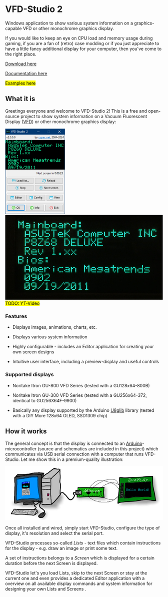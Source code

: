 # VFD-Studio 2

Windows application to show various system information on a graphics-capable VFD or other monochrome graphics display.

If you would like to keep an eye on CPU load and memory usage during gaming, if you are a fan of (retro) case modding or if you just appreciate to have a little fancy additional display for your computer, then you've come to the right place.

[Download here](https://github.com/CypaxNET/VFD-Studio2/releases)

[Documentation here](./docs/README.md)

<mark>Examples here</mark>

## What it is

Greetings everyone and welcome to VFD-Studio 2! This is a free and open-source project to show system information on a Vacuum Fluorescent Display ([VFD](https://en.wikipedia.org/wiki/Vacuum_fluorescent_display)) or other monochrome graphics display:

<img title="" src="./docs/images/vfdstudio_screenshot1.png" alt="Application screenshot" width="191">  <img title="" src=".\docs\images\screen_example_mainboard.jpg" alt="Graphics output on a VFD" width="506">  <mark>TODO: YT-Video</mark>

### Features

- Displays images, animations, charts, etc.

- Displays various system information

- Highly configurable - includes an Editor application for creating your own screen designs

- Intuitive user interface, including a preview-display and useful controls

### Supported displays

- Noritake Itron GU-800 VFD Series (tested with a GU128x64-800B)

- Noritake Itron GU-300 VFD Series (tested with a GU256x64-372, identical to GU256X64F-9900)

- Basically any display supported by the Arduino [U8glib](https://github.com/olikraus/u8g2/) library (tested with a DIY More 128x64 OLED, SSD1309 chip)

## How it works

The general concept is that the display is connected to an [Arduino](https://en.wikipedia.org/wiki/Arduino)-microcontroller (source and schematics are included in this project) which communicates via USB serial connection with a computer that runs VFD-Studio. Let me show this in a premium-quality illustration:

<img title="" src="./docs/images/VFDStudio_concept.png" alt="" width="724" data-align="inline">

Once all installed and wired, simply start VFD-Studio, configure the type of display, it's resolution and select the serial port.

VFD-Studio processes so-called *Lists* - text files which contain instructions for the display - e.g. draw an image or print some text.

A set of instructions belongs to a *Screen* which is displayed for a certain duration before the next Screen is displayed.

VFD-Studio let's you load Lists, skip to the next Screen or stay at the current one and even provides a dedicated Editor application with a overview on all available display commands and system information for designing your own Lists and Screens .
